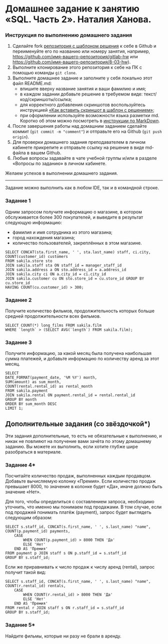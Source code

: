 # Домашнее задание к занятию «SQL. Часть 2». Наталия Ханова. 

### Инструкция по выполнению домашнего задания

1. Сделайте fork [репозитория c шаблоном решения](https://github.com/netology-code/sys-pattern-homework) к себе в Github и переименуйте его по названию или номеру занятия, например, https://github.com/имя-вашего-репозитория/gitlab-hw или https://github.com/имя-вашего-репозитория/8-03-hw).
2. Выполните клонирование этого репозитория к себе на ПК с помощью команды `git clone`.
3. Выполните домашнее задание и заполните у себя локально этот файл README.md:
   - впишите вверху название занятия и ваши фамилию и имя;
   - в каждом задании добавьте решение в требуемом виде: текст/код/скриншоты/ссылка;
   - для корректного добавления скриншотов воспользуйтесь инструкцией [«Как вставить скриншот в шаблон с решением»](https://github.com/netology-code/sys-pattern-homework/blob/main/screen-instruction.md);
   - при оформлении используйте возможности языка разметки md. Коротко об этом можно посмотреть в [инструкции по MarkDown](https://github.com/netology-code/sys-pattern-homework/blob/main/md-instruction.md).
4. После завершения работы над домашним заданием сделайте коммит (`git commit -m "comment"`) и отправьте его на Github (`git push origin`).
5. Для проверки домашнего задания преподавателем в личном кабинете прикрепите и отправьте ссылку на решение в виде md-файла в вашем Github.
6. Любые вопросы задавайте в чате учебной группы и/или в разделе «Вопросы по заданию» в личном кабинете.

Желаем успехов в выполнении домашнего задания.

---

Задание можно выполнить как в любом IDE, так и в командной строке.

### Задание 1

Одним запросом получите информацию о магазине, в котором обслуживается более 300 покупателей, и выведите в результат следующую информацию: 
- фамилия и имя сотрудника из этого магазина;
- город нахождения магазина;
- количество пользователей, закреплённых в этом магазине.

```
SELECT CONCAT(sta.first_name, ' ', sta.last_name) staff, ci.city, COUNT(customer_id) customers
FROM sakila.store sto
JOIN sakila.staff sta ON staff_id = manager_staff_id 
JOIN sakila.address a ON sto.address_id = a.address_id 
JOIN sakila.city ci ON a.city_id = ci.city_id 
JOIN sakila.customer cu ON sto.store_id = cu.store_id GROUP BY cu.store_id 
HAVING COUNT(cu.customer_id) > 300;
```

### Задание 2

Получите количество фильмов, продолжительность которых больше средней продолжительности всех фильмов.

```
SELECT COUNT(*) long_films FROM sakila.film 
WHERE `length` > (SELECT AVG(`length`) FROM sakila.film);
```

### Задание 3

Получите информацию, за какой месяц была получена наибольшая сумма платежей, и добавьте информацию по количеству аренд за этот месяц.

```
SELECT 
DATE_FORMAT(payment_date, '%M %Y') month, 
SUM(amount) as sum_month,
COUNT(rental.rental_id) as rental_month 
FROM sakila.payment
JOIN sakila.rental ON payment.rental_id = rental.rental_id
GROUP BY month
ORDER BY sum_month DESC
LIMIT 1;
```

## Дополнительные задания (со звёздочкой*)
Эти задания дополнительные, то есть не обязательные к выполнению, и никак не повлияют на получение вами зачёта по этому домашнему заданию. Вы можете их выполнить, если хотите глубже шире разобраться в материале.

### Задание 4*

Посчитайте количество продаж, выполненных каждым продавцом. Добавьте вычисляемую колонку «Премия». Если количество продаж превышает 8000, то значение в колонке будет «Да», иначе должно быть значение «Нет».

Для того, чтобы определиться с составлением запроса, необходимо уточнить, что именно мы понимаем под продажами. 
В том случае, если под продажей понимать платёж (payment), запрос будет выглядеть следующим образом:
 
```
SELECT s.staff_id, CONCAT(s.first_name, ' ', s.last_name) "name", COUNT(p.payment_id) payments,
	CASE
		WHEN COUNT(p.payment_id) > 8000 THEN 'Да'
		ELSE 'Нет'
	END AS 'Премия'
FROM payment p JOIN staff s ON p.staff_id = s.staff_id
GROUP BY s.staff_id; 
```

Если же приравнивать к число продаж к числу аренд (rental), запрос получит такой вид: 

```
SELECT s.staff_id, CONCAT(s.first_name, ' ', s.last_name) "name", COUNT(r.rental_id) rentals,
	CASE
		WHEN COUNT(r.rental_id) > 8000 THEN 'Да'
		ELSE 'Нет'
	END AS 'Премия'
FROM rental r JOIN staff s ON r.staff_id = s.staff_id
GROUP BY s.staff_id; 
```

### Задание 5*

Найдите фильмы, которые ни разу не брали в аренду.

```
```
